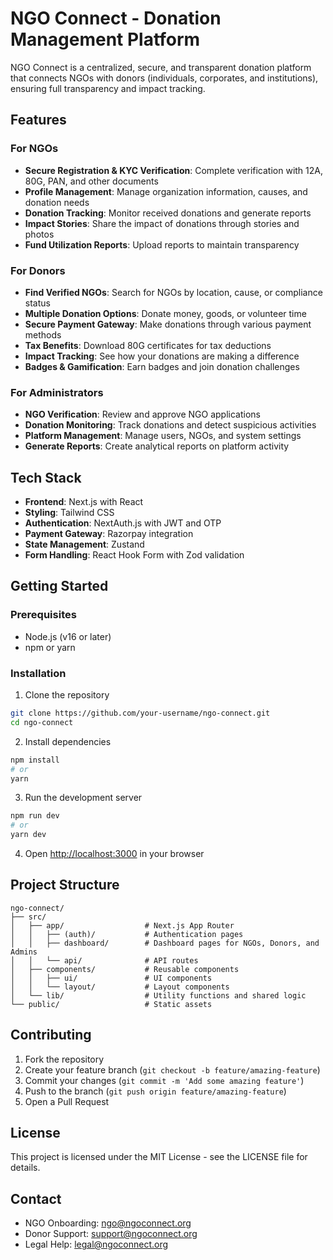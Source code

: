 # NGO Connect - Donation Management Platform

NGO Connect is a centralized, secure, and transparent donation platform that connects NGOs with donors (individuals, corporates, and institutions), ensuring full transparency and impact tracking.

## Features

### For NGOs
- **Secure Registration & KYC Verification**: Complete verification with 12A, 80G, PAN, and other documents
- **Profile Management**: Manage organization information, causes, and donation needs
- **Donation Tracking**: Monitor received donations and generate reports
- **Impact Stories**: Share the impact of donations through stories and photos
- **Fund Utilization Reports**: Upload reports to maintain transparency

### For Donors
- **Find Verified NGOs**: Search for NGOs by location, cause, or compliance status
- **Multiple Donation Options**: Donate money, goods, or volunteer time
- **Secure Payment Gateway**: Make donations through various payment methods
- **Tax Benefits**: Download 80G certificates for tax deductions
- **Impact Tracking**: See how your donations are making a difference
- **Badges & Gamification**: Earn badges and join donation challenges

### For Administrators
- **NGO Verification**: Review and approve NGO applications
- **Donation Monitoring**: Track donations and detect suspicious activities
- **Platform Management**: Manage users, NGOs, and system settings
- **Generate Reports**: Create analytical reports on platform activity

## Tech Stack

- **Frontend**: Next.js with React
- **Styling**: Tailwind CSS
- **Authentication**: NextAuth.js with JWT and OTP
- **Payment Gateway**: Razorpay integration
- **State Management**: Zustand
- **Form Handling**: React Hook Form with Zod validation

## Getting Started

### Prerequisites
- Node.js (v16 or later)
- npm or yarn

### Installation

1. Clone the repository
```bash
git clone https://github.com/your-username/ngo-connect.git
cd ngo-connect
```

2. Install dependencies
```bash
npm install
# or
yarn
```

3. Run the development server
```bash
npm run dev
# or
yarn dev
```

4. Open [http://localhost:3000](http://localhost:3000) in your browser

## Project Structure

```
ngo-connect/
├── src/
│   ├── app/                  # Next.js App Router
│   │   ├── (auth)/           # Authentication pages
│   │   ├── dashboard/        # Dashboard pages for NGOs, Donors, and Admins
│   │   └── api/              # API routes
│   ├── components/           # Reusable components
│   │   ├── ui/               # UI components
│   │   └── layout/           # Layout components
│   └── lib/                  # Utility functions and shared logic
└── public/                   # Static assets
```

## Contributing

1. Fork the repository
2. Create your feature branch (`git checkout -b feature/amazing-feature`)
3. Commit your changes (`git commit -m 'Add some amazing feature'`)
4. Push to the branch (`git push origin feature/amazing-feature`)
5. Open a Pull Request

## License

This project is licensed under the MIT License - see the LICENSE file for details.

## Contact

- NGO Onboarding: ngo@ngoconnect.org
- Donor Support: support@ngoconnect.org
- Legal Help: legal@ngoconnect.org
